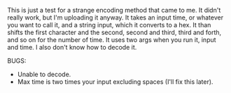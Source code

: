 This is just a test for a strange encoding method that came to me. It didn't really work, but I'm uploading it anyway. It takes an input time, or whatever you want to call it, and a string input, which it converts to a hex. It than shifts the first character and the second, second and third, third and forth, and so on for the number of time. It uses two args when you run it, input and time. I also don't know how to decode it.

BUGS:
- Unable to decode.
- Max time is two times your input excluding spaces (I'll fix this later).
